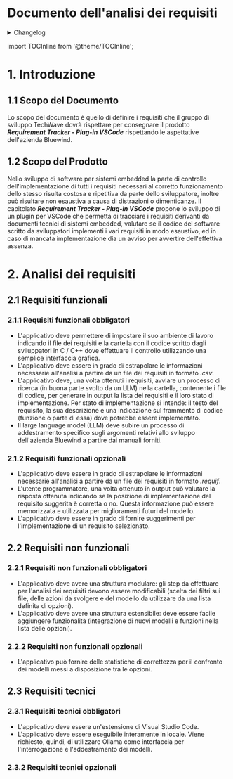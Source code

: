 # Documento dell'analisi dei requisiti

<details>
  <summary>Changelog</summary>

| Data | Versione | Descrizione | Autore | Data Verifica | Verificatore |
|------|----------|-------------|---------|------------------|-------------|
| 13/12/2024 | 0.1.0 | Prima stesura del documento | Pistori Gaia | 13/12/2024 | Luca Monetti |

</details>

import TOCInline from '@theme/TOCInline';
<TOCInline toc={toc} />

# 1. Introduzione

## 1.1 Scopo del Documento

Lo scopo del documento è quello di definire i requisiti che il gruppo di sviluppo TechWave dovrà rispettare per consegnare il prodotto ***Requirement Tracker - Plug-in VSCode*** rispettando le aspettative dell'azienda Bluewind.

## 1.2 Scopo del Prodotto

Nello sviluppo di software per sistemi embedded la parte di controllo dell'implementazione di tutti i requisiti necessari al corretto funzionamento dello stesso risulta costosa e ripetitiva da parte dello sviluppatore, inoltre può risultare non esaustiva a causa di distrazioni o dimenticanze. Il capitolato ***Requirement Tracker - Plug-in VSCode*** propone lo sviluppo di un plugin per VSCode che permetta di tracciare i requisiti derivanti da documenti tecnici di sistemi embedded, valutare se il codice del software scritto da sviluppatori implementi i vari requisiti in modo esaustivo, ed in caso di mancata implementazione dia un avviso per avvertire dell'effettiva assenza.

# 2. Analisi dei requisiti

## 2.1 Requisiti funzionali 

### 2.1.1 Requisiti funzionali obbligatori
- L'applicativo deve permettere di impostare il suo ambiente di lavoro indicando il file dei requisiti e la cartella con il codice scritto dagli sviluppatori in C / C++ dove effettuare il controllo utilizzando una semplice interfaccia grafica.
- L'applicativo deve essere in grado di estrapolare le informazioni necessarie all'analisi a partire da un file dei requisiti in formato *.csv*.
- L'applicativo deve, una volta ottenuti i requisiti, avviare un processo di ricerca (in buona parte svolto da un LLM) nella cartella, contenente i file di codice, per generare in output la lista dei requisiti e il loro stato di implementazione. Per stato di implementazione si intende: il testo del requisito, la sua descrizione e una indicazione sul frammento di codice (funzione o parte di essa) dove potrebbe essere implementato.
- Il large language model (LLM) deve subire un processo di addestramento specifico sugli argomenti relativi allo sviluppo dell'azienda Bluewind a partire dai manuali forniti.

### 2.1.2 Requisiti funzionali opzionali
- L'applicativo deve essere in grado di estrapolare le informazioni necessarie all'analisi a partire da un file dei requisiti in formato *.requif*.
- L'utente programmatore, una volta ottenuto in output può valutare la risposta ottenuta indicando se la posizione di implementazione del requisito suggerita è corretta o no. Questa informazione può essere memorizzata e utilizzata per miglioramenti futuri del modello.
- L'applicativo deve essere in grado di fornire suggerimenti per l'implementazione di un requisito selezionato.

## 2.2 Requisiti non funzionali 
		
### 2.2.1 Requisiti non funzionali obbligatori
- L'applicativo deve avere una struttura modulare: gli step da effettuare per l'analisi dei requisiti devono essere modificabili (scelta dei filtri sui file, delle azioni da svolgere e del modello da utilizzare da una lista definita di opzioni).
- L'applicativo deve avere una struttura estensibile: deve essere facile aggiungere funzionalità (integrazione di nuovi modelli e funzioni nella lista delle opzioni).

### 2.2.2 Requisiti non funzionali opzionali
- L'applicativo può fornire delle statistiche di correttezza per il confronto dei modelli messi a disposizione tra le opzioni.

## 2.3 Requisiti tecnici

### 2.3.1 Requisiti tecnici obbligatori

- L'applicativo deve essere un'estensione di Visual Studio Code.
- L'applicativo deve essere eseguibile interamente in locale. Viene richiesto, quindi, di utilizzare Ollama come interfaccia per l'interrogazione e l'addestramento dei modelli.


### 2.3.2 Requisiti tecnici opzionali


